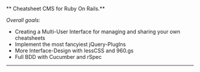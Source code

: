 ** Cheatsheet CMS for Ruby On Rails.**

_Overall goals:_

* Creating a Multi-User Interface for managing and sharing your own cheatsheets
* Implement the most fancyiest jQuery-PlugIns
* More Interface-Design with lessCSS and 960.gs
* Full BDD with Cucumber and rSpec

------------------